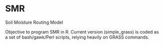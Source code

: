 SMR
===

Soil Moisture Routing Model

Objective to program SMR in R.  Current version (simple_grass) is coded as a set of bash/gawk/Perl scripts, relying heavily on GRASS commands.
